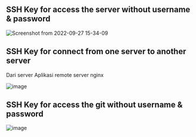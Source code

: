 

## SSH Key for access the server without username & password

![Screenshot from 2022-09-27 15-34-09](https://user-images.githubusercontent.com/40049149/192476307-cb69eefe-ad95-46bf-84d9-d88007f1ba47.png)

## SSH Key for connect from one server to another server

Dari server Aplikasi remote server nginx

![image](https://user-images.githubusercontent.com/40049149/192476838-dd69551a-7354-4c75-9979-64e44345eb61.png)

## SSH Key for access the git without username & password

![image](https://user-images.githubusercontent.com/40049149/192477645-02b7fc57-a4e1-45de-bf29-422d9dc432c1.png)






































